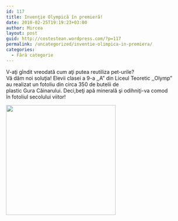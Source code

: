 ```yaml
---
id: 117
title: Invenţie Olympică în premieră!
date: 2010-02-25T19:19:23+03:00
author: Mircea
layout: post
guid: http://costestean.wordpress.com/?p=117
permalink: /uncategorized/inventie-olimpica-in-premiera/
categories:
  - Fără categorie
---
```

V-aţi&nbsp;gîndit&nbsp;vreodată&nbsp;cum&nbsp;aţi&nbsp;putea&nbsp;reutiliza&nbsp;pet-urile?&nbsp; Vă&nbsp;dăm&nbsp;noi&nbsp;soluţia!&nbsp;Elevii&nbsp;clasei&nbsp;a 9-a ,,A” din Liceul&nbsp;Teoretic&nbsp;,,Olymp&#8221; au&nbsp;realizat&nbsp;un&nbsp;fotoliu&nbsp;din circa 350 de&nbsp;butelii&nbsp;de plastic&nbsp;Gura&nbsp;Căinarului.&nbsp;Deci,beţi&nbsp;apă&nbsp;minerală&nbsp;şi&nbsp;odihniţi-va comod în&nbsp;fotoliul&nbsp;secolului&nbsp;viitor!

<a rel="attachment wp-att-118" href="http://costestean.wordpress.com/2010/02/25/inventie-olimpica-in-premiera/fotoliu-din-plastic-2/"><img class="aligncenter size-medium wp-image-118" title="Fotoliu.din.plastic" src="http://costestean.files.wordpress.com/2010/02/fotoliu-din-plastic1.jpg?w=300" alt="" width="300" srcset="/costestitv/wp-content/uploads//2010/02/fotoliu-din-plastic1.jpg 2048w, /costestitv/wp-content/uploads//2010/02/fotoliu-din-plastic1-300x225.jpg 300w, /costestitv/wp-content/uploads//2010/02/fotoliu-din-plastic1-1024x768.jpg 1024w, /costestitv/wp-content/uploads//2010/02/fotoliu-din-plastic1-624x468.jpg 624w" sizes="(max-width: 2048px) 100vw, 2048px" /></a>